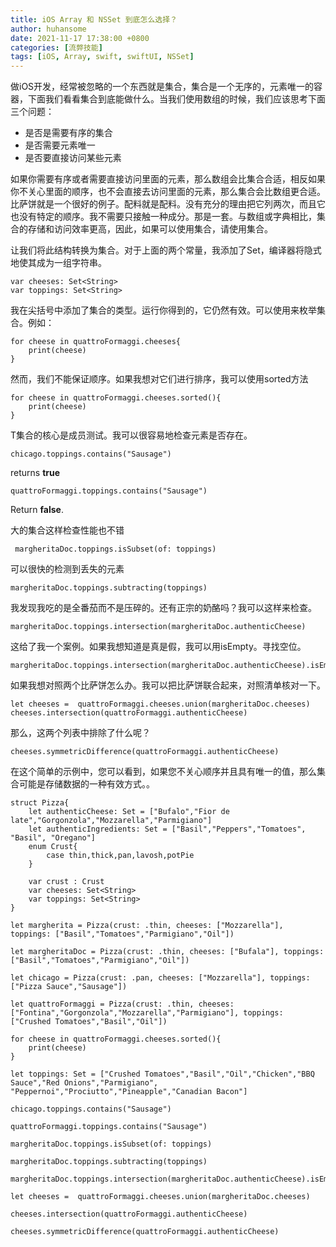 ```yaml
---
title: iOS Array 和 NSSet 到底怎么选择？
author: huhansome
date: 2021-11-17 17:38:00 +0800
categories: [流弊技能]
tags: [iOS, Array, swift, swiftUI, NSSet]
---
```



做iOS开发，经常被忽略的一个东西就是集合，集合是一个无序的，元素唯一的容器，下面我们看看集合到底能做什么。当我们使用数组的时候，我们应该思考下面三个问题：

- 是否是需要有序的集合
- 是否需要元素唯一
- 是否要直接访问某些元素

如果你需要有序或者需要直接访问里面的元素，那么数组会比集合合适，相反如果你不关心里面的顺序，也不会直接去访问里面的元素，那么集合会比数组更合适。比萨饼就是一个很好的例子。配料就是配料。没有充分的理由把它列两次，而且它也没有特定的顺序。我不需要只接触一种成分。那是一套。与数组或字典相比，集合的存储和访问效率更高，因此，如果可以使用集合，请使用集合。

让我们将此结构转换为集合。对于上面的两个常量，我添加了Set，编译器将隐式地使其成为一组字符串。

```
var cheeses: Set<String>
var toppings: Set<String>
```

我在尖括号中添加了集合的类型。运行你得到的，它仍然有效。可以使用来枚举集合。例如：

```
for cheese in quattroFormaggi.cheeses{
    print(cheese)
}
```

然而，我们不能保证顺序。如果我想对它们进行排序，我可以使用sorted方法

```
for cheese in quattroFormaggi.cheeses.sorted(){
    print(cheese)
}
```

T集合的核心是成员测试。我可以很容易地检查元素是否存在。

```
chicago.toppings.contains("Sausage")
```

returns **true**

```
quattroFormaggi.toppings.contains("Sausage")
```

Return **false**.

大的集合这样检查性能也不错

```
 margheritaDoc.toppings.isSubset(of: toppings)
```

可以很快的检测到丢失的元素

```
margheritaDoc.toppings.subtracting(toppings)
```

我发现我吃的是全番茄而不是压碎的。还有正宗的奶酪吗？我可以这样来检查。

```
margheritaDoc.toppings.intersection(margheritaDoc.authenticCheese)
```

这给了我一个案例。如果我想知道是真是假，我可以用isEmpty。寻找空位。

```
margheritaDoc.toppings.intersection(margheritaDoc.authenticCheese).isEmpty
```

如果我想对照两个比萨饼怎么办。我可以把比萨饼联合起来，对照清单核对一下。

```
let cheeses =  quattroFormaggi.cheeses.union(margheritaDoc.cheeses)
cheeses.intersection(quattroFormaggi.authenticCheese)
```

那么，这两个列表中排除了什么呢？

```
cheeses.symmetricDifference(quattroFormaggi.authenticCheese)
```

在这个简单的示例中，您可以看到，如果您不关心顺序并且具有唯一的值，那么集合可能是存储数据的一种有效方式。。

```
struct Pizza{
    let authenticCheese: Set = ["Bufalo","Fior de late","Gorgonzola","Mozzarella","Parmigiano"]
    let authenticIngredients: Set = ["Basil","Peppers","Tomatoes", "Basil", "Oregano"]
    enum Crust{
        case thin,thick,pan,lavosh,potPie
    }

    var crust : Crust
    var cheeses: Set<String>
    var toppings: Set<String>
}

let margherita = Pizza(crust: .thin, cheeses: ["Mozzarella"], toppings: ["Basil","Tomatoes","Parmigiano","Oil"])

let margheritaDoc = Pizza(crust: .thin, cheeses: ["Bufala"], toppings: ["Basil","Tomatoes","Parmigiano","Oil"])

let chicago = Pizza(crust: .pan, cheeses: ["Mozzarella"], toppings: ["Pizza Sauce","Sausage"])

let quattroFormaggi = Pizza(crust: .thin, cheeses: ["Fontina","Gorgonzola","Mozzarella","Parmigiano"], toppings: ["Crushed Tomatoes","Basil","Oil"])

for cheese in quattroFormaggi.cheeses.sorted(){
    print(cheese)
}

let toppings: Set = ["Crushed Tomatoes","Basil","Oil","Chicken","BBQ Sauce","Red Onions","Parmigiano", "Peppernoi","Prociutto","Pineapple","Canadian Bacon"]

chicago.toppings.contains("Sausage")

quattroFormaggi.toppings.contains("Sausage")

margheritaDoc.toppings.isSubset(of: toppings)

margheritaDoc.toppings.subtracting(toppings)

margheritaDoc.toppings.intersection(margheritaDoc.authenticCheese).isEmpty

let cheeses =  quattroFormaggi.cheeses.union(margheritaDoc.cheeses)

cheeses.intersection(quattroFormaggi.authenticCheese)

cheeses.symmetricDifference(quattroFormaggi.authenticCheese)
```

